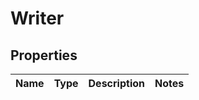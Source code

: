 
# Writer

## Properties
Name | Type | Description | Notes
------------ | ------------- | ------------- | -------------



